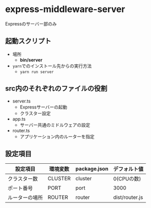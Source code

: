 # express-middleware-server
Expressのサーバー部のみ

## 起動スクリプト
- 場所
  - **bin/server**
- `yarn`でのインストール先からの実行方法
  - `yarn run server`

## src内のそれぞれのファイルの役割
- server.ts
  - Expressサーバーの起動
  - クラスター設定
- app.ts
  - サーバー共通のミドルウェアの設定
- router.ts
  - アプリケーション内のルーターを指定

## 設定項目
| 設定項目 | 環境変数 | package.json | デフォルト値 |
|---|---|---|---|
| クラスター数 | CLUSTER | cluster | 0(CPUの数) |
| ポート番号 | PORT | port | 3000 |
| ルーターの場所 | ROUTER | router | dist/router.js |
